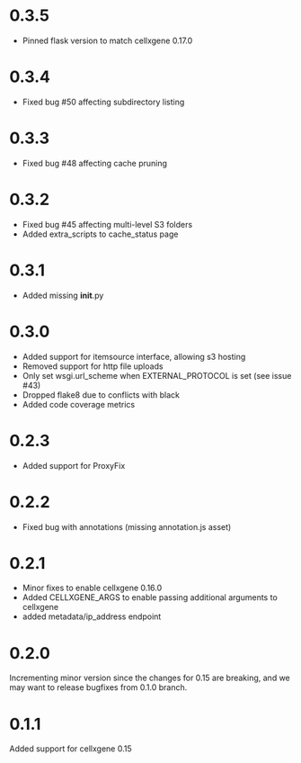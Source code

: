 # 0.3.5

* Pinned flask version to match cellxgene 0.17.0

# 0.3.4

* Fixed bug #50 affecting subdirectory listing

# 0.3.3

* Fixed bug #48 affecting cache pruning

# 0.3.2

 * Fixed bug #45 affecting multi-level S3 folders
 * Added extra_scripts to cache_status page

# 0.3.1

 * Added missing __init__.py

# 0.3.0

 * Added support for itemsource interface, allowing s3 hosting
 * Removed support for http file uploads
 * Only set wsgi.url_scheme when EXTERNAL_PROTOCOL is set (see issue #43) 
 * Dropped flake8 due to conflicts with black
 * Added code coverage metrics

# 0.2.3

 * Added support for ProxyFix

# 0.2.2

  * Fixed bug with annotations (missing annotation.js asset)

# 0.2.1

  * Minor fixes to enable cellxgene 0.16.0
  * Added CELLXGENE_ARGS to enable passing additional arguments to cellxgene
  * added metadata/ip_address endpoint

# 0.2.0

Incrementing minor version since the changes for 0.15 are breaking, and we may want to release bugfixes from 0.1.0 branch.

# 0.1.1

Added support for cellxgene 0.15
